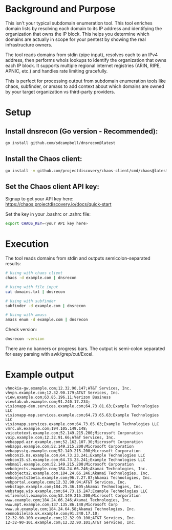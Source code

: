 # Background and Purpose

This isn't your typical subdomain enumeration tool. This tool enriches domain lists by resolving each domain to its IP address and identifying the organization that owns the IP block. This helps you determine which domains are actually in scope for your pentest by showing the real infrastructure owners.

The tool reads domains from stdin (pipe input), resolves each to an IPv4 address, then performs whois lookups to identify the organization that owns each IP block. It supports multiple regional internet registries (ARIN, RIPE, APNIC, etc.) and handles rate limiting gracefully.

This is perfect for processing output from subdomain enumeration tools like chaos, subfinder, or amass to add context about which domains are owned by your target organization vs third-party providers.

# Setup

## Install dnsrecon (Go version - Recommended):

```bash
go install github.com/sdcampbell/dnsrecon@latest
```

## Install the Chaos client:

```bash
go install -v github.com/projectdiscovery/chaos-client/cmd/chaos@latest
```

## Set the Chaos client API key:

Signup to get your API key here: https://chaos.projectdiscovery.io/docs/quick-start

Set the key in your .bashrc or .zshrc file:

```bash
export CHAOS_KEY=<your API key here>
```

# Execution

The tool reads domains from stdin and outputs semicolon-separated results:

```bash
# Using with chaos client
chaos -d example.com | dnsrecon

# Using with file input
cat domains.txt | dnsrecon

# Using with subfinder
subfinder -d example.com | dnsrecon

# Using with amass
amass enum -d example.com | dnsrecon
```

Check version:
```bash
dnsrecon -version
```

There are no banners or progress bars. The output is semi-colon separated for easy parsing with awk/grep/cut/Excel.

# Example output

```
vhnokia-gw.example.com;12.32.90.147;AT&T Services, Inc.
vhvpn.example.com;12.32.90.179;AT&T Services, Inc.
view.example.com;63.85.196.11;Verizon Business
viewlab.uk.example.com;91.240.17.234;
visionapp-den.services.example.com;64.73.81.63;Example Technologies LLC
visionapp-msp.services.example.com;64.73.65.63;Example Technologies LLC
visionapp.services.example.com;64.73.65.63;Example Technologies LLC
vmrc.uk.example.com;194.105.149.148;
voicetotext.example.com;52.149.215.200;Microsoft Corporation
voip.example.com;12.32.91.66;AT&T Services, Inc.
webapppd.azr.example.com;52.162.107.30;Microsoft Corporation
webapps.example.com;52.149.215.200;Microsoft Corporation
webappsstg.example.com;52.149.215.200;Microsoft Corporation
webcon15.ms.example.com;64.73.23.241;Example Technologies LLC
webcon15.s3.example.com;64.73.23.241;Example Technologies LLC
webmail.example.com;52.149.215.200;Microsoft Corporation
webobjects.example.com;184.24.66.246;Akamai Technologies, Inc.
webobjects2.example.com;184.24.66.246;Akamai Technologies, Inc.
webobjects2beta.example.com;96.7.27.87;Akamai Technologies, Inc.
webportal.example.com;12.32.90.94;AT&T Services, Inc.
webstage.example.com;184.25.36.105;Akamai Technologies, Inc.
webstage.wip.example.com;64.73.16.247;Example Technologies LLC
wifienroll.example.com;52.149.215.200;Microsoft Corporation
www.example.com;184.24.66.246;Akamai Technologies, Inc.
www.mpt.example.com;137.135.86.148;Microsoft Corp
www.uk.example.com;184.24.64.58;Akamai Technologies, Inc.
xenmobilelab.uk.example.com;91.240.17.10;
12-32-90-100.example.com;12.32.90.100;AT&T Services, Inc.
12-32-90-101.example.com;12.32.90.101;AT&T Services, Inc.
```
